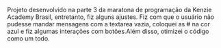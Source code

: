 Projeto desenvolvido na parte 3 da maratona de programação da Kenzie Academy Brasil, entretanto, fiz alguns ajustes. Fiz com que o usuário não pudesse mandar mensagens com a textarea vazia, coloquei as # na cor azul e fiz algumas interações com botões.Além disso, otimizei o código como um todo.

